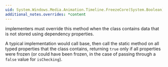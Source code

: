 ```yaml
---
uid: System.Windows.Media.Animation.Timeline.FreezeCore(System.Boolean)
additional_notes.overrides: *content
---
```


<p>
      <xref href="System.Windows.Media.Animation.Timeline"></xref> implementers must override this method when the class contains data that is not stored using dependency properties.  
  
 A typical implementation would call base, then call the static <xref href="System.Windows.Freezable.Freeze"></xref> method on all <xref href="System.Windows.Freezable"></xref> typed properties that the class contains, returning `true` only if all properties were frozen (or could have been frozen, in the case of passing through a `false` value for <code>isChecking</code>).</p>


